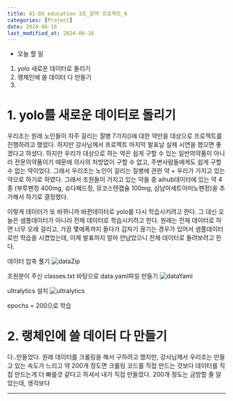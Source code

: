 ```yaml
---
title: AI-DX education 3조_알약 프로젝트_6
categories: [Project] 
date: 2024-06-16
last_modified_at: 2024-06-16
---
```

* 오늘 할 일
1. yolo 새로운 데이터로 돌리기
2. 랭체인에 쓸 데이터 다 만들기
3. 

# 1. yolo를 새로운 데이터로 돌리기
우리조는 원래 노인들이 자주 걸리는 질병 7가지()에 대한 약만을 대상으로 프로젝트를 진행하려고 했었다. 하지만 강사님께서 프로젝트 마지막 발표날 실제 시연을 했으면 좋겠다고 하셨다. 하지만 우리가 대상으로 하는 약은 쉽게 구할 수 있는 일반의약품이 아니라 전문의약품이기 때문에 의사의 처방없이 구할 수 없고, 주변사람들에게도 쉽게 구할 수 없는 약이었다. 그래서 우리조는 노인이 걸리는 질병에 관한 약 + 우리가 가지고 있는 약으로 하기로 하였다. 그래서 조원들이 가지고 있는 약들 중 aihub데이터에 있는 약 4종 (부루펜정 400mg, 슈다페드정, 뮤코스텐캡슐 100mg, 삼남아세트아미노펜정)을 추가해서 하기로 결정했다.

이렇게 데이터가 또 바뀌니까 바뀐데이터로 yolo를 다시 학습시키려고 한다. 그 대신 오늘은 샘플데이터가 아니라 전체 데이터로 학습시키려고 한다. 원래는 전체 데이터로 하면 너무 오래 걸리고, 가끔 몇에폭까지 돌다가 갑자기 끊기는 경우가 있어서 샘플데이터로만 학습을 시켰었는데, 이제 발표까지 얼마 안남았으니 전체 데이터로 돌려보려고 한다. 

데이터 압축 풀기
![dataZip]()

조원분이 주신 classes.txt 바탕으로 data.yaml파일 만들기
![dataYaml]()

ultralytics 설치
![ultralytics]()

epochs = 200으로 학습
![]()


# 2. 랭체인에 쓸 데이터 다 만들기

다..만들었다. 원래 데이터를 크롤링을 해서 구하려고 했지만, 강사님께서 우리조는 만들고 있는 속도가 느리고 약 200개 정도면 크롤링 코드를 직접 만드는 것보다 데이터를 직접 만드는게 더 빠를것 같다고 하셔서 내가 직접 만들었다. 200개 정도는 금방할 줄 알았는데, 생각보다 





















---